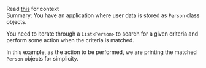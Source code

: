Read [this][context] for context  
Summary:
You have an application where user data is stored as `Person` class objects.

You need to iterate through a `List<Person>` to search for a given criteria and perform some action when the criteria is
matched.

In this example, as the action to be performed, we are printing the matched `Person` objects for simplicity.


[context]:https://docs.oracle.com/javase/tutorial/java/javaOO/lambdaexpressions.html#:~:text=Suppose%20that%20you,case%20in%20detail%3A
